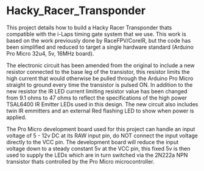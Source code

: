 # Hacky_Racer_Transponder
This project details how to build a Hacky Racer Transponder thats compatible with the i-Laps timing gate system that we use.  This work is based on the work previously done by RaceFPV/CoreIR, but the code has been simplified and reduced to target a single hardware standard (Arduino Pro Micro 32u4, 5v, 16MHz board). 

The electronic circuit has been amended from the original to include a new resistor connected to the base leg of the transistor, this resistor limits the high current that would otherwise be pulled through the Arduino Pro Micro straight to ground every time the transistor is pulsed ON. In addition to the new resistor the IR LED current limiting resistor value has been changed from 9.1 ohms to 47 ohms to reflect the specifications of the high power TSAL6400 IR Emitter LEDs used in this design. The new circuit also includes twin IR emmitters and an external Red flashing LED to show when power is applied.  

The Pro Micro development board used for this project can handle an input voltage of 5 - 12v DC at its RAW input pin, do NOT connect the input voltage directly to the VCC pin. The development board will reduce the input voltage down to a steady constant 5v at the VCC pin, this fixed 5v is then used to supply the LEDs which are in turn switched via the 2N222a NPN transistor thats controlled by the Pro Micro microcontroller. 
